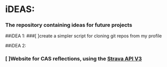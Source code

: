 # iDEAS:
### The repository containing ideas for future projects

##iDEA 1:
###[ ]create a simpler script for cloning git repos from my profile


##iDEA 2:
### [ ]Website for CAS reflections, using the [Strava API V3](https://developers.strava.com/docs/)
